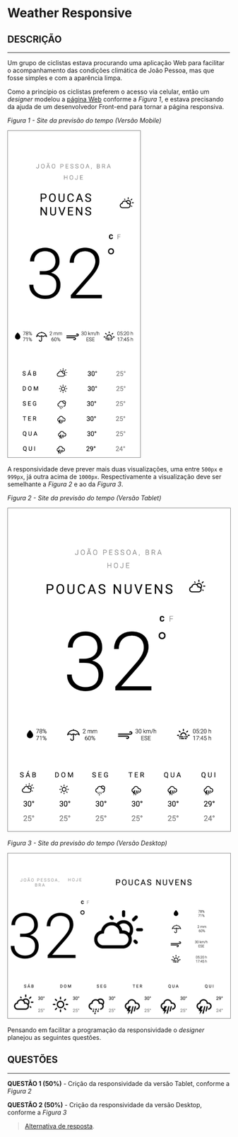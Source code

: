 # Weather Responsive

## DESCRIÇÃO
---

Um grupo de ciclistas estava procurando uma aplicação Web para facilitar o acompanhamento das condições climática de João Pessoa, mas que fosse simples e com a aparência limpa.

Como a princípio os ciclistas preferem o acesso via celular, então um *designer* modelou a [página Web](code.zip) conforme a *Figura 1*, e estava precisando da ajuda de um desenvolvedor Front-end para tornar a página responsiva.

*Figura 1 - Site da previsão do tempo (Versão Mobile)*<br>
<!-- ![layout-mobile](assets/layout-mobile.png) -->
<img src="assets/layout-mobile.png" alt="layout-mobile" width="300px" style="border: 1px solid #7f7f7f">

A responsividade deve prever mais duas visualizações, uma entre `500px` e `999px`, já outra acima de `1000px`. Respectivamente a visualização deve ser semelhante a *Figura 2* e ao da *Figura 3*.

*Figura 2 - Site da previsão do tempo (Versão Tablet)*<br>
<!-- ![layout-mobile](assets/layout-tablet.png) -->
<img src="assets/layout-tablet.png" alt="layout-tablet" width="600px" style="border: 1px solid #7f7f7f">

*Figura 3 - Site da previsão do tempo (Versão Desktop)*<br>
<!-- ![layout-mobile](assets/layout-desktop.png) -->
<img src="assets/layout-desktop.png" alt="layout-desktop" width="800px" style="border: 1px solid #7f7f7f">

Pensando em facilitar a programação da responsividade o *designer* planejou as seguintes questões.

## QUESTÕES
---

**QUESTÃO 1 (50%)** - Crição da responsividade da versão Tablet, conforme a *Figura 2*

**QUESTÃO 2 (50%)** - Crição da responsividade da versão Desktop, conforme a *Figura 3*

> [Alternativa de resposta](code-response/).
